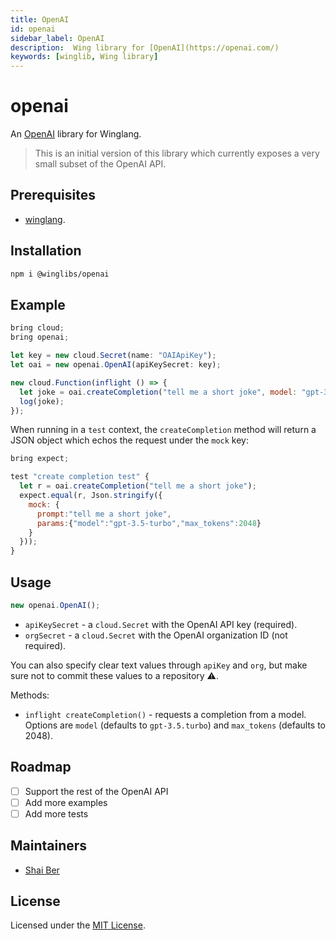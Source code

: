 ```yaml
---
title: OpenAI
id: openai
sidebar_label: OpenAI
description:  Wing library for [OpenAI](https://openai.com/)
keywords: [winglib, Wing library]
---
```

# openai

An [OpenAI](https://openai.com) library for Winglang.

> This is an initial version of this library which currently exposes a very small subset of the
> OpenAI API.

## Prerequisites

* [winglang](https://winglang.io).

## Installation

```sh
npm i @winglibs/openai
```

## Example

```js
bring cloud;
bring openai;

let key = new cloud.Secret(name: "OAIApiKey");
let oai = new openai.OpenAI(apiKeySecret: key);

new cloud.Function(inflight () => {
  let joke = oai.createCompletion("tell me a short joke", model: "gpt-3.5-turbo", max_tokens: 2048);
  log(joke);
});
```

When running in a `test` context, the `createCompletion` method will return a JSON object which
echos the request under the `mock` key:

```js
bring expect;

test "create completion test" {
  let r = oai.createCompletion("tell me a short joke");
  expect.equal(r, Json.stringify({
    mock: {
      prompt:"tell me a short joke",
      params:{"model":"gpt-3.5-turbo","max_tokens":2048}
    }
  }));
}
```

## Usage

```js
new openai.OpenAI();
```

* `apiKeySecret` - a `cloud.Secret` with the OpenAI API key (required).
* `orgSecret` - a `cloud.Secret` with the OpenAI organization ID (not required).

You can also specify clear text values through `apiKey` and `org`, but make sure not to commit these
values to a repository :warning:.

Methods:

* `inflight createCompletion()` - requests a completion from a model. Options are `model` (defaults
  to `gpt-3.5.turbo`) and `max_tokens` (defaults to 2048).

## Roadmap

* [ ] Support the rest of the OpenAI API
* [ ] Add more examples
* [ ] Add more tests

## Maintainers

* [Shai Ber](https://github.com/shaiber)

## License

Licensed under the [MIT License](/LICENSE).

